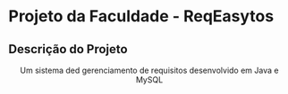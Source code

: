 # Projeto da Faculdade - ReqEasytos
## Descrição do Projeto
<p align="center"> Um sistema ded gerenciamento de requisitos desenvolvido em Java e MySQL 
